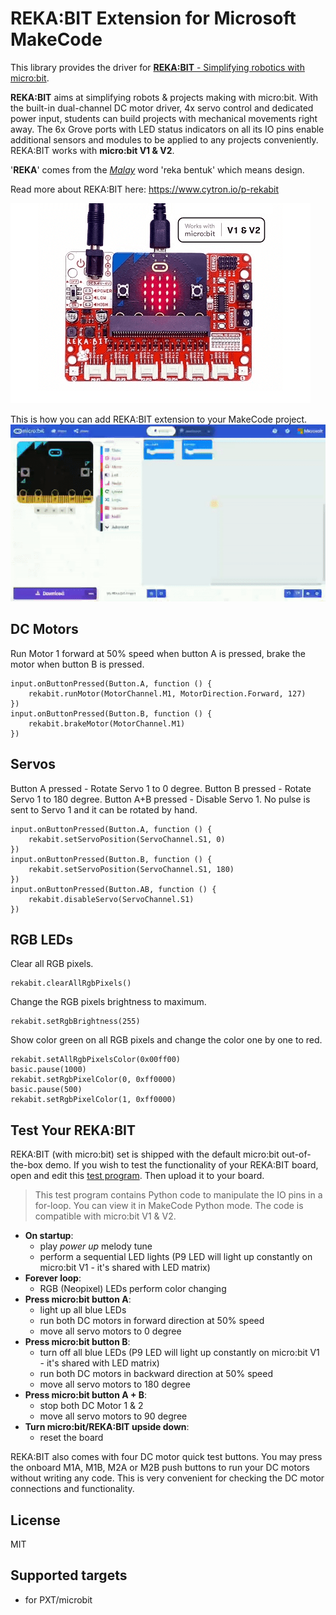# REKA:BIT Extension for Microsoft MakeCode

This library provides the driver for [**REKA:BIT** - Simplifying robotics with micro:bit](https://www.cytron.io/p-rekabit-simplifying-robotics-with-microbit).

**REKA:BIT** aims at simplifying robots & projects making with micro:bit. With the built-in dual-channel DC motor driver, 4x servo control and dedicated power input, students can build projects with mechanical movements right away. The 6x Grove ports with LED status indicators on all its IO pins enable additional sensors and modules to be applied to any projects conveniently. REKA:BIT works with **micro:bit V1 & V2**.

'**REKA**' comes from the [*Malay*](https://en.wikipedia.org/wiki/Malay_language) word 'reka bentuk' which means design. 

Read more about REKA:BIT here: https://www.cytron.io/p-rekabit

![REKA:BIT](https://raw.githubusercontent.com/CytronTechnologies/pxt-rekabit/master/icon.png)

This is how you can add REKA:BIT extension to your MakeCode project.
![Adding Extension](https://raw.githubusercontent.com/CytronTechnologies/pxt-rekabit/master/rekabit-adding-extension.gif)

## DC Motors

Run Motor 1 forward at 50% speed when button A is pressed, brake the motor when button B is pressed.

```blocks
input.onButtonPressed(Button.A, function () {
    rekabit.runMotor(MotorChannel.M1, MotorDirection.Forward, 127)
})
input.onButtonPressed(Button.B, function () {
    rekabit.brakeMotor(MotorChannel.M1)
})
```

## Servos

Button A pressed - Rotate Servo 1 to 0 degree.
Button B pressed - Rotate Servo 1 to 180 degree.
Button A+B pressed - Disable Servo 1. No pulse is sent to Servo 1 and it can be rotated by hand.

```blocks
input.onButtonPressed(Button.A, function () {
    rekabit.setServoPosition(ServoChannel.S1, 0)
})
input.onButtonPressed(Button.B, function () {
    rekabit.setServoPosition(ServoChannel.S1, 180)
})
input.onButtonPressed(Button.AB, function () {
    rekabit.disableServo(ServoChannel.S1)
})
```

## RGB LEDs

Clear all RGB pixels.

```blocks
rekabit.clearAllRgbPixels()
```

Change the RGB pixels brightness to maximum.

```blocks
rekabit.setRgbBrightness(255)
```

Show color green on all RGB pixels and change the color one by one to red.

```blocks
rekabit.setAllRgbPixelsColor(0x00ff00)
basic.pause(1000)
rekabit.setRgbPixelColor(0, 0xff0000)
basic.pause(500)
rekabit.setRgbPixelColor(1, 0xff0000)
```

## Test Your REKA:BIT
REKA:BIT (with micro:bit) set is shipped with the default micro:bit out-of-the-box demo. If you wish to test the functionality of your REKA:BIT board, open and edit this [test program](https://makecode.microbit.org/_X6WCMYY2VWzK). Then upload it to your board.
>This test program contains Python code to manipulate the IO pins in a for-loop. You can view it in MakeCode Python mode. The code is compatible with micro:bit V1 & V2.
- **On startup**:
   - play _power up_ melody tune
   - perform a sequential LED lights (P9 LED will light up constantly on micro:bit V1 - it's shared with LED matrix)
- **Forever loop**:
   - RGB (Neopixel) LEDs perform color changing
- **Press micro:bit button A**:
   - light up all blue LEDs
   - run both DC motors in forward direction at 50% speed
   - move all servo motors to 0 degree
- **Press micro:bit button B**: 
   - turn off all blue LEDs (P9 LED will light up constantly on micro:bit V1 - it's shared with LED matrix)
   - run both DC motors in backward direction at 50% speed
   - move all servo motors to 180 degree
- **Press micro:bit button A + B**: 
   - stop both DC Motor 1 & 2
   - move all servo motors to 90 degree
- **Turn micro:bit/REKA:BIT upside down**: 
   - reset the board

REKA:BIT also comes with four DC motor quick test buttons. You may press the onboard M1A, M1B, M2A or M2B push buttons to run your DC motors without writing any code. This is very convenient for checking the DC motor connections and functionality.

## License

MIT

## Supported targets

* for PXT/microbit

